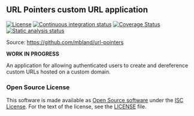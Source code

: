## URL Pointers custom URL application

[![License](https://img.shields.io/github/license/mbland/url-pointers.svg)](https://github.com/mbland/url-pointers/blob/master/LICENSE.md)
[![Continuous integration status](https://img.shields.io/travis/mbland/url-pointers/master.svg)](https://travis-ci.org/mbland/url-pointers)
[![Coverage Status](https://img.shields.io/coveralls/mbland/url-pointers/master.svg)](https://coveralls.io/github/mbland/url-pointers?branch=master)
[![Static analysis status](https://img.shields.io/codeclimate/github/mbland/url-pointers.svg)](https://codeclimate.com/github/mbland/url-pointers)

Source: https://github.com/mbland/url-pointers

**WORK IN PROGRESS**

An application for allowing authenticated users to create and dereference custom
URLs hosted on a custom domain.

### Open Source License

This software is made available as [Open Source software][oss-def] under the
[ISC License][].  For the text of the license, see the [LICENSE](LICENSE.md)
file.

[oss-def]:     https://opensource.org/osd-annotated
[isc license]: https://www.isc.org/downloads/software-support-policy/isc-license/


